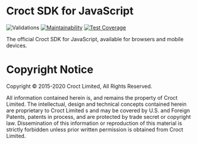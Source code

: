 # Croct SDK for JavaScript
![Validations](https://github.com/croct-tech/sdk-js/workflows/Validations/badge.svg)
[![Maintainability](https://api.codeclimate.com/v1/badges/c44df78a3ed891af11bb/maintainability)](https://codeclimate.com/repos/5e7251b3172af05fe9000e27/maintainability)
[![Test Coverage](https://api.codeclimate.com/v1/badges/c44df78a3ed891af11bb/test_coverage)](https://codeclimate.com/repos/5e7251b3172af05fe9000e27/test_coverage)


The official Croct SDK for JavaScript, available for browsers and mobile devices.

# Copyright Notice
Copyright © 2015-2020 Croct Limited, All Rights Reserved.

All information contained herein is, and remains the property of Croct Limited. The intellectual, design and technical concepts contained herein are proprietary to Croct Limited s and may be covered by U.S. and Foreign Patents, patents in process, and are protected by trade secret or copyright law. Dissemination of this information or reproduction of this material is strictly forbidden unless prior written permission is obtained from Croct Limited.
